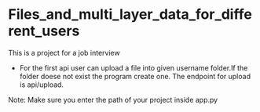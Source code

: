 # Files_and_multi_layer_data_for_different_users
This is a project for a job interview

* For the first api user can upload a file into given username folder.If the folder doese not exist the program create one. The endpoint for upload is api/upload.

Note: Make sure you enter the path of your project inside app.py
